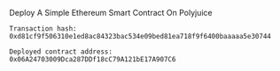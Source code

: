 Deploy A Simple Ethereum Smart Contract On Polyjuice




	Transaction hash:      0xd81cf9f506310e1ed8ac84323bac534e09bed81ea718f9f6400baaaaa5e30744

	Deployed contract address:            0x06A24703009Dca287DDf18cC79A121bE17A907C6

